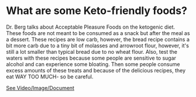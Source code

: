 # What are some Keto-friendly foods?

Dr. Berg talks about Acceptable Pleasure Foods on the ketogenic diet. These foods are not meant to be consumed as a snack but after the meal as a dessert. These recipes are low carb, however, the bread recipe contains a bit more carb due to a tiny bit of molasses and arrowroot flour, however, it's still a lot smaller than typical bread due to no wheat flour. Also, test the waters with these recipes because some people are sensitive to sugar alcohol and can experience some bloating. Then some people consume excess amounts of these treats and because of the delicious recipes, they eat WAY TOO MUCH- so be careful.

 [See Video/Image/Document](https://hls-player.drberg.com/asset?path=migrated-assets/keto-friendly-foods-keto-snacks-desserts-by-drberg)